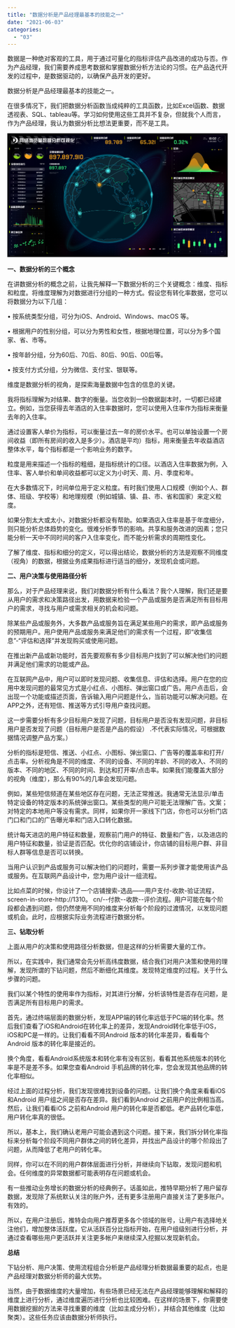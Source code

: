 ```yaml
---
title: "数据分析是产品经理最基本的技能之一"
date: "2021-06-03"
categories: 
  - "03"
---
```


数据是一种绝对客观的工具，用于通过可量化的指标评估产品改进的成功与否。作为产品经理，我们需要养成思考数据和掌握数据分析方法论的习惯。在产品迭代开发的过程中，是数据驱动的，以确保产品开发的更好。

数据分析是产品经理最基本的技能之一。

在很多情况下，我们把数据分析函数当成纯粹的工具函数，比如Excel函数、数据透视表、SQL、tableau等。学习如何使用这些工具并不复杂，但就我个人而言，作为产品经理，我认为数据分析比想法更重要，而不是工具。

![12](images/12-1.png)

**一、数据分析的三个概念**

在讲数据分析的概念之前，让我先解释一下数据分析的三个关键概念：维度、指标和粒度。将维度理解为对数据进行分组的一种方式。假设您有转化率数据，您可以将数据分为以下几组：

• 按系统类型分组，可分为iOS、Android、Windows、macOS 等。

• 根据用户的性别分组，可以分为男性和女性，根据地理位置，可以分为多个国家、省、市等。

• 按年龄分组，分为60后、70后、80后、90后、00后等。

• 按支付方式分组，分为微信、支付宝、银联等。

维度是数据分析的视角，是探索海量数据中包含的信息的关键。

我将指标理解为对结果、数字的衡量。当您收到一份数据副本时，一切都已经建立。例如，当您获得去年酒店的入住率数据时，您可以使用入住率作为指标来衡量去年的入住率。

通过设置客人单价为指标，可以衡量过去一年的房价水平。也可以单独设置一个房间收益（即所有房间的收入是多少）。酒店是平均）指标，用来衡量去年收益酒店整体水平，每个指标都是一个影响业务的数字。

粒度是用来描述一个指标的粗细，是指标统计的口径。以酒店入住率数据为例，入住率、客人单价和单间收益都可以定义为小时天、周、月、季度和年。

在大多数情况下，时间单位用于定义粒度。有时我们使用人口规模（例如个人、群体、班级、学校等）和地理规模（例如城镇、镇、县、市、省和国家）来定义粒度。

如果分割太大或太小，对数据分析都没有帮助。如果酒店入住率是基于年度细分，则只能分析总体趋势的变化。很难分析季节的影响。共享和服务改进的因素；您只能分析一天中不同时间的客户入住率变化，而不能分析需求的周期性变化。

了解了维度、指标和细分的定义，可以得出结论，数据分析的方法是观察不同维度（视角）的数据，根据业务成果指标进行适当的细分，发现机会或问题。

**二、用户决策与使用路径分析**

那么，对于产品经理来说，我们对数据分析有什么看法？我个人理解，我们还是要从用户的需求和决策路径出发，用数据来检验一个产品或服务是否满足所有目标用户的需求，寻找与用户或需求相关的机会和问题。

除某些产品或服务外，大多数产品或服务旨在满足某些用户的需求，即产品或服务的预期用户。用户使用产品或服务来满足他们的需求有一个过程，即“收集信息”-“评估和选择”并发现购买或使用问题。

在推出新产品或新功能时，首先要观察有多少目标用户找到了可以解决他们的问题并满足他们需求的功能或产品。

在互联网产品中，用户可以即时发现问题、收集信息、评估和选择。用户在您的应用中发现问题的最常见方式是小红点、小图标、弹出窗口或广告。用户点击后，会出现一个功能或描述页面，告诉输入用户问题是什么，当前功能可以解决问题。在APP之外，还有短信、推送等方式引导用户查找问题。

这一步需要分析有多少目标用户发现了问题，目标用户是否没有发现问题，非目标用户是否发现了问题（目标用户是否是产品的假设） .不代表实际情况，可根据数据情况调整产品方案。）

分析的指标是短信、推送、小红点、小图标、弹出窗口、广告等的覆盖率和打开/点击率。分析视角是不同的维度、不同的设备、不同的年龄、不同的收入、不同的版本、不同的地区、不同的时间、到达和打开率/点击率。如果我们能覆盖大部分的视角（维度），那么有90%的几率会发现问题。

例如，某些短信频道在某些地区存在问题，无法正常推送。我通常无法显示/单击特定设备的特定版本的系统弹出窗口。某些类型的用户可能无法理解广告。文案；对特定的本地用户等没有需求。同样，如果你开一家线下门店，你也可以分析门店门口和门口的广告曝光率和门店入口转化数据。

统计每天进店的用户特征和数量，观察前门用户的特征、数量和广告，以及进店的用户特征和数量，验证是否匹配。优化你的店铺设计，你店铺的目标用户群、非目标人群等信息是否可以转换。

当用户认识到产品或服务可以解决他们的问题时，需要一系列步骤才能使用该产品或服务。在互联网产品设计中，您为用户设计一组流程。

比如点菜的时候，你设计了一个店铺搜索-选品——用户支付-收款-验证流程，screen-in-store-http://1310。 cn/--付款--收款--评价流程。用户可能在每个阶段都会遇到问题，但仍然使用不同的维度来分析每个阶段的过渡情况，以发现问题或机会。此时，应根据实际业务流程进行数据分析。

**三、钻取分析**

上面从用户的决策和使用路径分析数据，但是这样的分析需要大量的工作。

所以，在实践中，我们通常会先分析高纬度数据，结合我们对用户决策和使用的理解，发现所谓的下钻问题，然后不断细化其维度。发现特定维度的过程。关于什么步骤的问题。

我们以某个特性的使用率作为指标，对其进行分解，分析该特性是否存在问题，是否满足所有目标用户的需求。

首先，通过终端层面的数据分析，发现APP端的转化率远低于PC端的转化率。然后我们查看了iOS和Android在转化率上的差异，发现Android转化率低于iOS，iOS和PC是一样的。让我们看看不同Android 版本的转化率差异，看看每个Android 版本的转化率是接近的。

换个角度，看看Android系统版本和转化率有没有区别，看看其他系统版本的转化率是不是差不多。如果您查看Android 手机品牌的转化率，您会发现其他品牌的转化率相似。

经过上面的过程分析，我们发现很难找到设备的问题。让我们换个角度来看看iOS 和Android 用户组之间是否存在差异。我们看到Android 之前用户的比例相当高。然后，让我们看看iOS 之前和Android 用户的转化率是否都低。老产品转化率低，用户转化率真的很低。

所以，基本上，我们确认老用户可能会遇到这个问题。接下来，我们拆分转化率指标来分析每个阶段不同用户群体之间的转化差异，并找出产品设计的哪个阶段出了问题，从而降低了老用户的转化率。

同样，你可以在不同的用户群体层面进行分析，并继续向下钻取，发现问题和机会。任何维度的异常数据都可能表明存在问题或机会。

有一些推动业务增长的数据分析的经典例子。话虽如此，推特早期分析了用户留存数据，发现除了系统默认关注的账户外，还有更多注册用户直接关注了更多账户。有效的。

所以，在用户注册后，推特会向用户推荐更多各个领域的账号，让用户有选择地关注他们，增加整体活跃度。它从活跃百分比指标开始，在用户组级别进行分析，并通过查看哪些用户更活跃并关注更多帐户来继续深入挖掘以发现新机会。

**总结**

下钻分析、用户决策、使用流程组合分析是产品经理分析数据最重要的起点，也是产品经理对数据分析师的最大优势。

当然，由于数据维度的大量增加，有些场景已经无法在产品经理能够理解和解释的维度上进行分析，通过维度遍历进行分析也比较困难。在这样的场景下，你需要使用数据挖掘的方法来寻找重要的维度（比如主成分分析），并结合其他维度（比如聚类）。这些任务应该由数据分析师执行。
